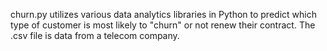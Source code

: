 churn.py utilizes various data analytics libraries in Python to predict which type of 
customer is most likely to "churn" or not renew their contract. The .csv file is
data from a telecom company. 

